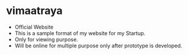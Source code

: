 # vimaatraya
- Official Website
- This is a sample format of my website for my Startup.
- Only for viewing purpose.
- Will be online for multiple purpose only after prototype is developed.
